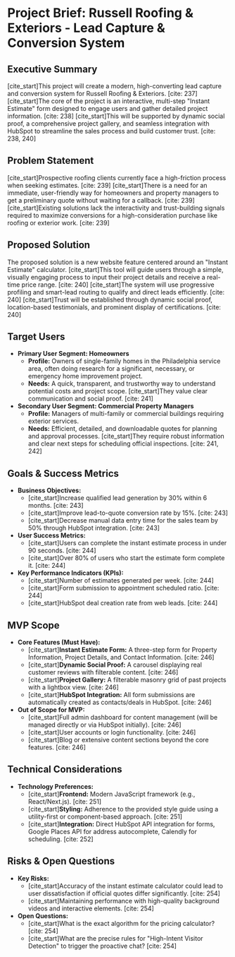 # Project Brief: Russell Roofing & Exteriors - Lead Capture & Conversion System

## Executive Summary
[cite_start]This project will create a modern, high-converting lead capture and conversion system for Russell Roofing & Exteriors. [cite: 237] [cite_start]The core of the project is an interactive, multi-step "Instant Estimate" form designed to engage users and gather detailed project information. [cite: 238] [cite_start]This will be supported by dynamic social proof, a comprehensive project gallery, and seamless integration with HubSpot to streamline the sales process and build customer trust. [cite: 238, 240]

## Problem Statement
[cite_start]Prospective roofing clients currently face a high-friction process when seeking estimates. [cite: 239] [cite_start]There is a need for an immediate, user-friendly way for homeowners and property managers to get a preliminary quote without waiting for a callback. [cite: 239] [cite_start]Existing solutions lack the interactivity and trust-building signals required to maximize conversions for a high-consideration purchase like roofing or exterior work. [cite: 239]

## Proposed Solution
The proposed solution is a new website feature centered around an "Instant Estimate" calculator. [cite_start]This tool will guide users through a simple, visually engaging process to input their project details and receive a real-time price range. [cite: 240] [cite_start]The system will use progressive profiling and smart-lead routing to qualify and direct leads efficiently. [cite: 240] [cite_start]Trust will be established through dynamic social proof, location-based testimonials, and prominent display of certifications. [cite: 240]

## Target Users
* **Primary User Segment: Homeowners**
    * **Profile:** Owners of single-family homes in the Philadelphia service area, often doing research for a significant, necessary, or emergency home improvement project.
    * **Needs:** A quick, transparent, and trustworthy way to understand potential costs and project scope. [cite_start]They value clear communication and social proof. [cite: 241]
* **Secondary User Segment: Commercial Property Managers**
    * **Profile:** Managers of multi-family or commercial buildings requiring exterior services.
    * **Needs:** Efficient, detailed, and downloadable quotes for planning and approval processes. [cite_start]They require robust information and clear next steps for scheduling official inspections. [cite: 241, 242]

## Goals & Success Metrics
* **Business Objectives:**
    * [cite_start]Increase qualified lead generation by 30% within 6 months. [cite: 243]
    * [cite_start]Improve lead-to-quote conversion rate by 15%. [cite: 243]
    * [cite_start]Decrease manual data entry time for the sales team by 50% through HubSpot integration. [cite: 243]
* **User Success Metrics:**
    * [cite_start]Users can complete the instant estimate process in under 90 seconds. [cite: 244]
    * [cite_start]Over 80% of users who start the estimate form complete it. [cite: 244]
* **Key Performance Indicators (KPIs):**
    * [cite_start]Number of estimates generated per week. [cite: 244]
    * [cite_start]Form submission to appointment scheduled ratio. [cite: 244]
    * [cite_start]HubSpot deal creation rate from web leads. [cite: 244]

## MVP Scope
* **Core Features (Must Have):**
    * [cite_start]**Instant Estimate Form:** A three-step form for Property Information, Project Details, and Contact Information. [cite: 246]
    * [cite_start]**Dynamic Social Proof:** A carousel displaying real customer reviews with filterable content. [cite: 246]
    * [cite_start]**Project Gallery:** A filterable masonry grid of past projects with a lightbox view. [cite: 246]
    * [cite_start]**HubSpot Integration:** All form submissions are automatically created as contacts/deals in HubSpot. [cite: 246]
* **Out of Scope for MVP:**
    * [cite_start]Full admin dashboard for content management (will be managed directly or via HubSpot initially). [cite: 246]
    * [cite_start]User accounts or login functionality. [cite: 246]
    * [cite_start]Blog or extensive content sections beyond the core features. [cite: 246]

## Technical Considerations
* **Technology Preferences:**
    * [cite_start]**Frontend:** Modern JavaScript framework (e.g., React/Next.js). [cite: 251]
    * [cite_start]**Styling:** Adherence to the provided style guide using a utility-first or component-based approach. [cite: 251]
    * [cite_start]**Integration:** Direct HubSpot API integration for forms, Google Places API for address autocomplete, Calendly for scheduling. [cite: 252]

## Risks & Open Questions
* **Key Risks:**
    * [cite_start]Accuracy of the instant estimate calculator could lead to user dissatisfaction if official quotes differ significantly. [cite: 254]
    * [cite_start]Maintaining performance with high-quality background videos and interactive elements. [cite: 254]
* **Open Questions:**
    * [cite_start]What is the exact algorithm for the pricing calculator? [cite: 254]
    * [cite_start]What are the precise rules for "High-Intent Visitor Detection" to trigger the proactive chat? [cite: 254]